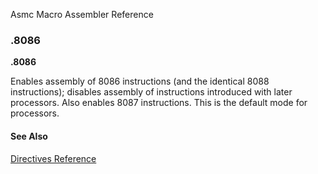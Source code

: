 Asmc Macro Assembler Reference

### .8086

**.8086**

Enables assembly of 8086 instructions (and the identical 8088 instructions); disables assembly of instructions introduced with later processors. Also enables 8087 instructions. This is the default mode for processors.

#### See Also

[Directives Reference](readme.md)